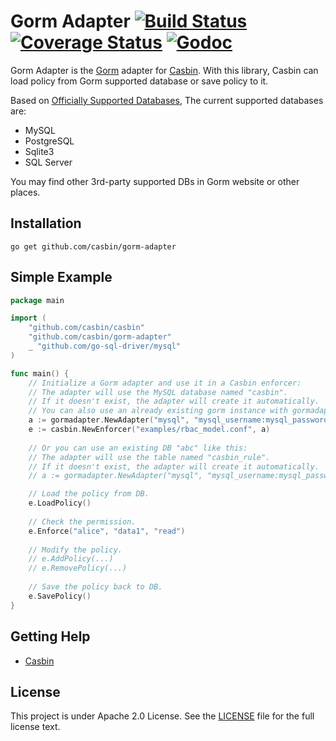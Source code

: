 Gorm Adapter [![Build Status](https://travis-ci.org/casbin/gorm-adapter.svg?branch=master)](https://travis-ci.org/casbin/gorm-adapter) [![Coverage Status](https://coveralls.io/repos/github/casbin/gorm-adapter/badge.svg?branch=master)](https://coveralls.io/github/casbin/gorm-adapter?branch=master) [![Godoc](https://godoc.org/github.com/casbin/gorm-adapter?status.svg)](https://godoc.org/github.com/casbin/gorm-adapter)
====

Gorm Adapter is the [Gorm](https://github.com/jinzhu/gorm) adapter for [Casbin](https://github.com/casbin/casbin). With this library, Casbin can load policy from Gorm supported database or save policy to it.

Based on [Officially Supported Databases](http://jinzhu.me/gorm/database.html), The current supported databases are:

- MySQL
- PostgreSQL
- Sqlite3
- SQL Server

You may find other 3rd-party supported DBs in Gorm website or other places.

## Installation

    go get github.com/casbin/gorm-adapter

## Simple Example

```go
package main

import (
	"github.com/casbin/casbin"
	"github.com/casbin/gorm-adapter"
	_ "github.com/go-sql-driver/mysql"
)

func main() {
	// Initialize a Gorm adapter and use it in a Casbin enforcer:
	// The adapter will use the MySQL database named "casbin".
	// If it doesn't exist, the adapter will create it automatically.
	// You can also use an already existing gorm instance with gormadapter.NewAdapterByDB(gormInstance)
	a := gormadapter.NewAdapter("mysql", "mysql_username:mysql_password@tcp(127.0.0.1:3306)/") // Your driver and data source. 
	e := casbin.NewEnforcer("examples/rbac_model.conf", a)
	
	// Or you can use an existing DB "abc" like this:
    // The adapter will use the table named "casbin_rule".
    // If it doesn't exist, the adapter will create it automatically.
    // a := gormadapter.NewAdapter("mysql", "mysql_username:mysql_password@tcp(127.0.0.1:3306)/abc", true)

	// Load the policy from DB.
	e.LoadPolicy()
	
	// Check the permission.
	e.Enforce("alice", "data1", "read")
	
	// Modify the policy.
	// e.AddPolicy(...)
	// e.RemovePolicy(...)
	
	// Save the policy back to DB.
	e.SavePolicy()
}
```

## Getting Help

- [Casbin](https://github.com/casbin/casbin)

## License

This project is under Apache 2.0 License. See the [LICENSE](LICENSE) file for the full license text.
